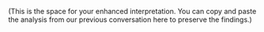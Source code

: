 (This is the space for your enhanced interpretation. You can copy and paste the analysis from our previous conversation here to preserve the findings.)